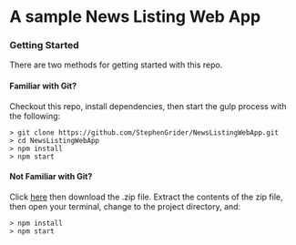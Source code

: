 # A sample News Listing Web App

### Getting Started

There are two methods for getting started with this repo.

#### Familiar with Git?
Checkout this repo, install dependencies, then start the gulp process with the following:

```
> git clone https://github.com/StephenGrider/NewsListingWebApp.git
> cd NewsListingWebApp
> npm install
> npm start
```

#### Not Familiar with Git?
Click [here](https://github.com/Subhojit1993/NewsListingWebApp) then download the .zip file.  Extract the contents of the zip file, then open your terminal, change to the project directory, and:

```
> npm install
> npm start
```
